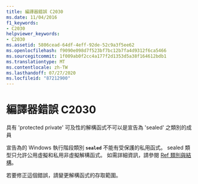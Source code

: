 ```yaml
---
title: 編譯器錯誤 C2030
ms.date: 11/04/2016
f1_keywords:
- C2030
helpviewer_keywords:
- C2030
ms.assetid: 5806cead-64df-4eff-92de-52c9a3f5ee62
ms.openlocfilehash: f9090e098d7f523bf7bc12b7fa4d9312f6ca5466
ms.sourcegitcommit: 1f009ab0f2cc4a177f2d1353d5a38f164612bdb1
ms.translationtype: MT
ms.contentlocale: zh-TW
ms.lasthandoff: 07/27/2020
ms.locfileid: "87212900"
---
```

# <a name="compiler-error-c2030"></a>編譯器錯誤 C2030

具有 'protected private' 可及性的解構函式不可以是宣告為 'sealed' 之類別的成員

宣告為的 Windows 執行階段類別 **`sealed`** 不能有受保護的私用函式。 sealed 類型只允許公用虛擬和私用非虛擬解構函式。 如需詳細資訊，請參閱 [Ref 類別與結構](../../cppcx/ref-classes-and-structs-c-cx.md)。

若要修正這個錯誤，請變更解構函式的存取範圍。

